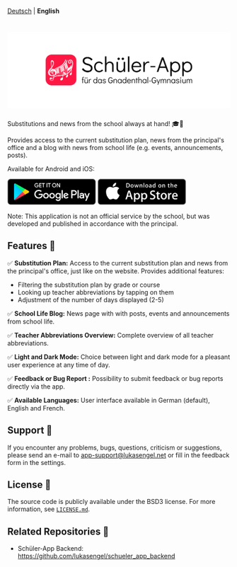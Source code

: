 [Deutsch](README.md) | **English**

<h1 align="center">
    <img alt="Logo" src=".github/github_banner_app.png" width="600">
</h1>

Substitutions and news from the school always at hand! 🎓🏫

Provides access to the current substitution plan, news from the principal's office and a blog with news from school life (e.g. events, announcements, posts).

Available for Android and iOS:

[<img alt="Get_it_on_Google_Play_Badge" src=".github/google_play_badge.png" width="200"/>](https://play.google.com/store/apps/details?id=de.gnadenthalgymnasium.schueler_app) [<img alt="Download_on_the_App_Store_Badge" src=".github/app_store_badge.png" width="200"/>](https://apps.apple.com/us/app/id6443437309)

Note: This application is not an official service by the school, but was developed and published in accordance with the principal.

## Features 🚀
✅ **Substitution Plan:**
Access to the current substitution plan and news from the principal's office, just like on the website. Provides additional features:

- Filtering the substitution plan by grade or course
- Looking up teacher abbreviations by tapping on them
- Adjustment of the number of days displayed (2-5)

✅ **School Life Blog:**
News page with with posts, events and announcements from school life.

✅ **Teacher Abbreviations Overview:**
Complete overview of all teacher abbreviations.

✅ **Light and Dark Mode:**
Choice between light and dark mode for a pleasant user experience at any time of day.

✅ **Feedback or Bug Report :**
Possibility to submit feedback or bug reports directly via the app.

✅ **Available Languages:**
User interface available in German (default), English and French.

## Support 🚩
If you encounter any problems, bugs, questions, criticism or suggestions, please send an e-mail to app-support@lukasengel.net or fill in the feedback form in the settings.

## License 📜
The source code is publicly available under the BSD3 license. For more information, see [`LICENSE.md`](LICENSE.md).

## Related Repositories 🔗
- Schüler-App Backend: https://github.com/lukasengel/schueler_app_backend